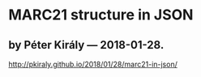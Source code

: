 # MARC21 structure in JSON
## by Péter Király — 2018-01-28.

http://pkiraly.github.io/2018/01/28/marc21-in-json/
